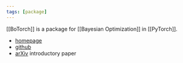 ```yaml
---
tags: [package]
---
```


[[BoTorch]] is a package for [[Bayesian Optimization]] in [[PyTorch]].

- [homepage](https://botorch.org/)
- [github](https://github.com/pytorch/botorch)
- [arXiv](https://arxiv.org/abs/1910.06403) introductory paper